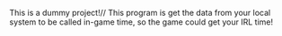 This is a dummy project!//
This program is get the data from your local system to be called in-game time, so the game could get your IRL time!
